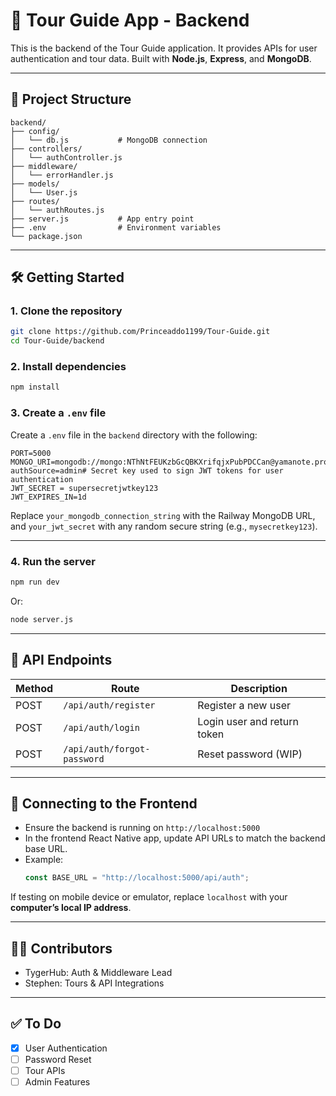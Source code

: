# 🧭 Tour Guide App - Backend

This is the backend of the Tour Guide application. It provides APIs for user authentication and tour data. Built with **Node.js**, **Express**, and **MongoDB**.

---

## 📁 Project Structure

```
backend/
├── config/
│   └── db.js           # MongoDB connection
├── controllers/
│   └── authController.js
├── middleware/
│   └── errorHandler.js
├── models/
│   └── User.js
├── routes/
│   └── authRoutes.js
├── server.js           # App entry point
├── .env                # Environment variables
└── package.json
```

---

## 🛠️ Getting Started

### 1. Clone the repository

```bash
git clone https://github.com/Princeaddo1199/Tour-Guide.git
cd Tour-Guide/backend
```

### 2. Install dependencies

```bash
npm install
```

### 3. Create a `.env` file

Create a `.env` file in the `backend` directory with the following:

```env
PORT=5000
MONGO_URI=mongodb://mongo:NThNtFEUKzbGcQBKXrifqjxPubPDCCan@yamanote.proxy.rlwy.net:22979/tourguide?authSource=admin# Secret key used to sign JWT tokens for user authentication
JWT_SECRET = supersecretjwtkey123
JWT_EXPIRES_IN=1d
```

Replace `your_mongodb_connection_string` with the Railway MongoDB URL, and `your_jwt_secret` with any random secure string (e.g., `mysecretkey123`).

---

### 4. Run the server

```bash
npm run dev
```

Or:

```bash
node server.js
```

---

## 🔌 API Endpoints

| Method | Route               | Description              |
|--------|---------------------|--------------------------|
| POST   | `/api/auth/register` | Register a new user      |
| POST   | `/api/auth/login`    | Login user and return token |
| POST   | `/api/auth/forgot-password` | Reset password (WIP)  |

---

## 🔗 Connecting to the Frontend

- Ensure the backend is running on `http://localhost:5000`
- In the frontend React Native app, update API URLs to match the backend base URL.
- Example:  
  ```js
  const BASE_URL = "http://localhost:5000/api/auth";
  ```

If testing on mobile device or emulator, replace `localhost` with your **computer’s local IP address**.

---

## 🧑‍💻 Contributors

- TygerHub: Auth & Middleware Lead
- Stephen: Tours & API Integrations

---

## ✅ To Do

- [x] User Authentication
- [ ] Password Reset
- [ ] Tour APIs
- [ ] Admin Features
